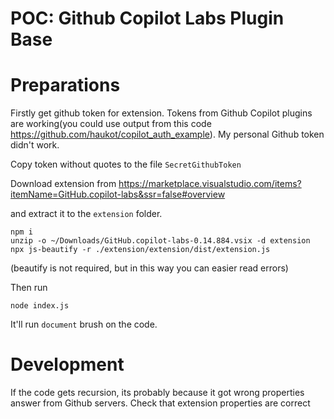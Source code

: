 # POC: Github Copilot Labs Plugin Base

# Preparations

Firstly get github token for extension.
Tokens from Github Copilot plugins are working(you could use output from this code https://github.com/haukot/copilot_auth_example).
My personal Github token didn't work.

Copy token without quotes to the file `SecretGithubToken`

Download extension from https://marketplace.visualstudio.com/items?itemName=GitHub.copilot-labs&ssr=false#overview

and extract it to the `extension` folder.

```
npm i
unzip -o ~/Downloads/GitHub.copilot-labs-0.14.884.vsix -d extension
npx js-beautify -r ./extension/extension/dist/extension.js
```

(beautify is not required, but in this way you can easier read errors)

Then run

```
node index.js
```

It'll run `document` brush on the code.

# Development

If the code gets recursion, its probably because it got wrong properties answer from Github servers. Check that extension properties are correct
